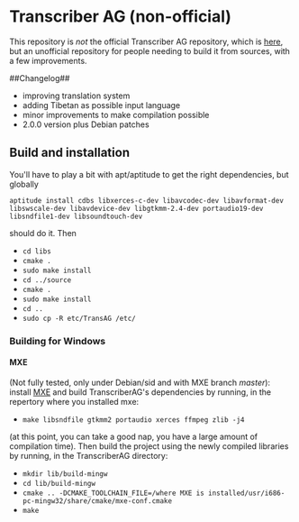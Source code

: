 Transcriber AG (non-official)
===========================

This repository is _not_ the official Transcriber AG repository, which is
[here](http://transag.sourceforge.net/), but an unofficial repository for
people needing to build it from sources, with a few improvements.

##Changelog##

 * improving translation system
 * adding Tibetan as possible input language
 * minor improvements to make compilation possible
 * 2.0.0 version plus Debian patches
 
## Build and installation ##

You'll have to play a bit with apt/aptitude to get the right dependencies, but
globally

`aptitude install cdbs libxerces-c-dev libavcodec-dev libavformat-dev libswscale-dev libavdevice-dev libgtkmm-2.4-dev portaudio19-dev libsndfile1-dev libsoundtouch-dev`

should do it. Then

 * `cd libs`
 * `cmake .`
 * `sudo make install`
 * `cd ../source`
 * `cmake .`
 * `sudo make install`
 * `cd ..`
 * `sudo cp -R etc/TransAG /etc/`
 
### Building for Windows ###

#### MXE ####

(Not fully tested, only under Debian/sid and with MXE branch *master*): install [MXE](http://mxe.cc/) and build TranscriberAG's dependencies by running, in the repertory where you installed mxe:

 * `make libsndfile gtkmm2 portaudio xerces ffmpeg zlib -j4`

(at this point, you can take a good nap, you have a large amount of compilation time). Then build the project using the newly compiled libraries by running, in the TranscriberAG directory:

 * `mkdir lib/build-mingw`
 * `cd lib/build-mingw`
 * `cmake .. -DCMAKE_TOOLCHAIN_FILE=/where MXE is installed/usr/i686-pc-mingw32/share/cmake/mxe-conf.cmake`
 * `make`
